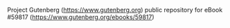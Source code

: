 Project Gutenberg (https://www.gutenberg.org) public repository for
eBook #59817 (https://www.gutenberg.org/ebooks/59817)
